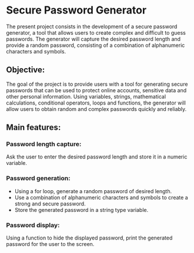 # Secure Password Generator

The present project consists in the development of a secure password generator, a tool that allows users to create complex and difficult to guess passwords. The generator will capture the desired password length and provide a random password, consisting of a combination of alphanumeric characters and symbols.

## Objective:
The goal of the project is to provide users with a tool for generating secure passwords that can be used to protect online accounts, sensitive data and other personal information. 
Using variables, strings, mathematical calculations, conditional operators, loops and functions, the generator will allow users to obtain random and complex passwords quickly and reliably.

## Main features:

### Password length capture:

Ask the user to enter the desired password length and store it in a numeric variable.

### Password generation:

- Using a for loop, generate a random password of desired length.
- Use a combination of alphanumeric characters and symbols to create a strong and secure password.
- Store the generated password in a string type variable.

### Password display:

Using a function to hide the displayed password, print the generated password for the user to the screen.
